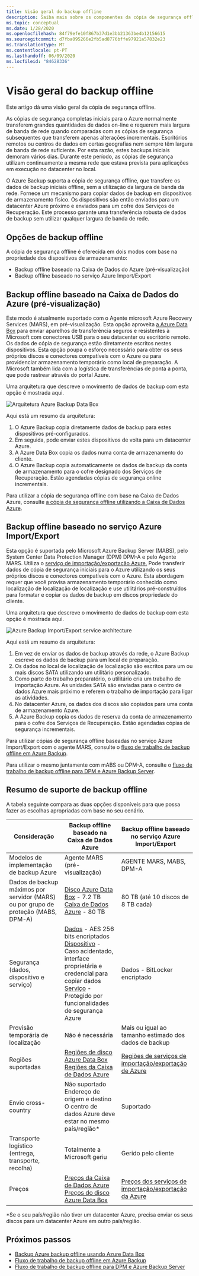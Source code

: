 ```yaml
---
title: Visão geral do backup offline
description: Saiba mais sobre os componentes da cópia de segurança offline. Incluem cópias de segurança offline baseadas na Caixa de Dados Azure e cópias de segurança offline baseadas no serviço Azure Import/Export.
ms.topic: conceptual
ms.date: 1/28/2020
ms.openlocfilehash: 84f79efe10f867b37d1e3bb21363be4b12156615
ms.sourcegitcommit: d7fba095266e2fb5ad8776bffe97921a57832e23
ms.translationtype: MT
ms.contentlocale: pt-PT
ms.lasthandoff: 06/09/2020
ms.locfileid: "84628336"
---
```

# <a name="overview-of-offline-backup"></a>Visão geral do backup offline

Este artigo dá uma visão geral da cópia de segurança offline.

As cópias de segurança completas iniciais para o Azure normalmente transferem grandes quantidades de dados on-line e requerem mais largura de banda de rede quando comparadas com as cópias de segurança subsequentes que transferem apenas alterações incrementais. Escritórios remotos ou centros de dados em certas geografias nem sempre têm largura de banda de rede suficiente. Por esta razão, estes backups iniciais demoram vários dias. Durante este período, as cópias de segurança utilizam continuamente a mesma rede que estava prevista para aplicações em execução no datacenter no local.

O Azure Backup suporta a cópia de segurança offline, que transfere os dados de backup iniciais offline, sem a utilização da largura de banda da rede. Fornece um mecanismo para copiar dados de backup em dispositivos de armazenamento físico. Os dispositivos são então enviados para um datacenter Azure próximo e enviados para um cofre dos Serviços de Recuperação. Este processo garante uma transferência robusta de dados de backup sem utilizar qualquer largura de banda de rede.

## <a name="offline-backup-options"></a>Opções de backup offline

A cópia de segurança offline é oferecida em dois modos com base na propriedade dos dispositivos de armazenamento:

- Backup offline baseado na Caixa de Dados do Azure (pré-visualização)
- Backup offline baseado no serviço Azure Import/Export

## <a name="offline-backup-based-on-azure-data-box-preview"></a>Backup offline baseado na Caixa de Dados do Azure (pré-visualização)

Este modo é atualmente suportado com o Agente microsoft Azure Recovery Services (MARS), em pré-visualização. Esta opção aproveita [a Azure Data Box](https://azure.microsoft.com/services/databox/) para enviar aparelhos de transferência seguros e resistentes à Microsoft com conectores USB para o seu datacenter ou escritório remoto. Os dados de cópia de segurança estão diretamente escritos nestes dispositivos. Esta opção poupa o esforço necessário para obter os seus próprios discos e conectores compatíveis com o Azure ou para providenciar armazenamento temporário como local de preparação. A Microsoft também lida com a logística de transferências de ponta a ponta, que pode rastrear através do portal Azure.

Uma arquitetura que descreve o movimento de dados de backup com esta opção é mostrada aqui.

![Arquitetura Azure Backup Data Box](./media/offline-backup-overview/azure-backup-databox-architecture.png)

Aqui está um resumo da arquitetura:

1. O Azure Backup copia diretamente dados de backup para estes dispositivos pré-configurados.
2. Em seguida, pode enviar estes dispositivos de volta para um datacenter Azure.
3. A Azure Data Box copia os dados numa conta de armazenamento do cliente.
4. O Azure Backup copia automaticamente os dados de backup da conta de armazenamento para o cofre designado dos Serviços de Recuperação. Estão agendadas cópias de segurança online incrementais.

Para utilizar a cópia de segurança offline com base na Caixa de Dados Azure, consulte [a cópia de segurança offline utilizando a Caixa de Dados Azure](offline-backup-azure-data-box.md).

## <a name="offline-backup-based-on-the-azure-importexport-service"></a>Backup offline baseado no serviço Azure Import/Export

Esta opção é suportada pelo Microsoft Azure Backup Server (MABS), pelo System Center Data Protection Manager (DPM) DPM-A e pelo Agente MARS. Utiliza o [serviço de importação/exportação Azure.](https://docs.microsoft.com/azure/storage/common/storage-import-export-service) Pode transferir dados de cópia de segurança iniciais para o Azure utilizando os seus próprios discos e conectores compatíveis com o Azure. Esta abordagem requer que você provisa armazenamento temporário conhecido como localização de localização de localização e use utilitários pré-construídos para formatar e copiar os dados de backup em discos propriedade do cliente.

Uma arquitetura que descreve o movimento de dados de backup com esta opção é mostrada aqui.

![Azure Backup Import/Export service architecture](./media/offline-backup-overview/azure-backup-import-export.png)

Aqui está um resumo da arquitetura:

1. Em vez de enviar os dados de backup através da rede, o Azure Backup escreve os dados de backup para um local de preparação.
2. Os dados no local de localização de localização são escritos para um ou mais discos SATA utilizando um utilitário personalizado.
3. Como parte do trabalho preparatório, o utilitário cria um trabalho de importação Azure. As unidades SATA são enviadas para o centro de dados Azure mais próximo e referem o trabalho de importação para ligar as atividades.
4. No datacenter Azure, os dados dos discos são copiados para uma conta de armazenamento Azure.
5. A Azure Backup copia os dados de reserva da conta de armazenamento para o cofre dos Serviços de Recuperação. Estão agendadas cópias de segurança incrementais.

Para utilizar cópias de segurança offline baseadas no serviço Azure Import/Export com o agente MARS, consulte o [fluxo de trabalho de backup offline em Azure Backup](https://docs.microsoft.com/azure/backup/backup-azure-backup-import-export).

Para utilizar o mesmo juntamente com mABS ou DPM-A, consulte o [fluxo de trabalho de backup offline para DPM e Azure Backup Server](https://docs.microsoft.com/azure/backup/backup-azure-backup-server-import-export).

## <a name="offline-backup-support-summary"></a>Resumo de suporte de backup offline

A tabela seguinte compara as duas opções disponíveis para que possa fazer as escolhas apropriadas com base no seu cenário.

| **Consideração**                                            | **Backup offline baseado na Caixa de Dados Azure**                     | **Backup offline baseado no serviço Azure Import/Export**                |
| ------------------------------------------------------------ | ------------------------------------------------------------ | ------------------------------------------------------------ |
| Modelos de implementação de backup Azure                              | Agente MARS (pré-visualização)                                              | AGENTE MARS, MABS, DPM-A                                           |
| Dados de backup máximos por servidor (MARS) ou por grupo de proteção (MABS, DPM-A) | [Disco Azure Data Box](https://docs.microsoft.com/azure/databox/data-box-disk-overview) - 7.2 TB <br> [Caixa de Dados Azure](https://docs.microsoft.com/azure/databox/data-box-overview) - 80 TB       | 80 TB (até 10 discos de 8 TB cada)                          |
| Segurança (dados, dispositivo e serviço)                           | [Dados](https://docs.microsoft.com/azure/databox/data-box-security#data-box-data-protection) - AES 256 bits encriptados <br> [Dispositivo](https://docs.microsoft.com/azure/databox/data-box-security#data-box-device-protection) - Caso acidentado, interface proprietária e credencial para copiar dados <br> [Serviço](https://docs.microsoft.com/azure/databox/data-box-security#data-box-service-protection) - Protegido por funcionalidades de segurança Azure | Dados - BitLocker encriptado                                 |
| Provisão temporária de localização                     | Não é necessária                                                | Mais ou igual ao tamanho estimado dos dados de backup        |
| Regiões suportadas                                           | [Regiões de disco Azure Data Box](https://docs.microsoft.com/azure/databox/data-box-disk-overview#region-availability) <br> [Regiões da Caixa de Dados Azure](https://docs.microsoft.com/azure/databox/data-box-disk-overview#region-availability) | [Regiões de serviços de importação/exportação de Azure](https://docs.microsoft.com/azure/storage/common/storage-import-export-service#region-availability) |
| Envio cross-country                                     | Não suportado  <br>    Endereço de origem e destino O centro de dados Azure deve estar no mesmo país/região* | Suportado                                                    |
| Transporte logístico (entrega, transporte, recolha)           | Totalmente a Microsoft geriu                                     | Gerido pelo cliente                                            |
| Preços                                                      | [Preços da Caixa de Dados Azure](https://azure.microsoft.com/pricing/details/databox/) <br> [Preços do disco Azure Data Box](https://azure.microsoft.com/pricing/details/databox/disk/) | [Preços dos serviços de importação/exportação da Azure](https://azure.microsoft.com/pricing/details/storage-import-export/) |

*Se o seu país/região não tiver um datacenter Azure, precisa enviar os seus discos para um datacenter Azure em outro país/região.

## <a name="next-steps"></a>Próximos passos

- [Backup Azure backup offline usando Azure Data Box](offline-backup-azure-data-box.md#backup-data-size-and-supported-data-box-skus)
- [Fluxo de trabalho de backup offline em Azure Backup](backup-azure-backup-import-export.md)
- [Fluxo de trabalho de backup offline para DPM e Azure Backup Server](backup-azure-backup-server-import-export.md)
